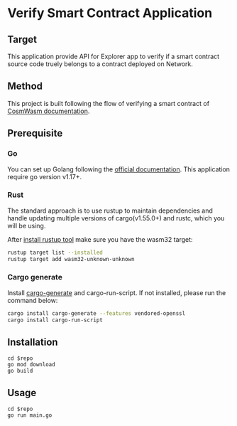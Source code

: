# Verify Smart Contract Application

## Target
This application provide API for Explorer app to verify if a smart contract source code truely belongs to a contract deployed on Network.

## Method
This project is built following the flow of verifying a smart contract of [CosmWasm documentation](https://docs.cosmwasm.com/docs/1.0/smart-contracts/verify/).

## Prerequisite
### Go
You can set up Golang following the [official documentation](https://github.com/golang/go/wiki#working-with-go). This application require go version v1.17+.  

### Rust
The standard approach is to use rustup to maintain dependencies and handle updating multiple versions of cargo(v1.55.0+) and rustc, which you will be using.  

After [install rustup tool](https://rustup.rs/) make sure you have the wasm32 target:
```sh
rustup target list --installed
rustup target add wasm32-unknown-unknown
```

### Cargo generate
Install [cargo-generate](https://github.com/ashleygwilliams/cargo-generate) and cargo-run-script.
If not installed, please run the command below:

```sh
cargo install cargo-generate --features vendored-openssl
cargo install cargo-run-script
```

## Installation
```
cd $repo
go mod download
go build
```

## Usage
```
cd $repo
go run main.go
```